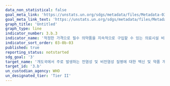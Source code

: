 ```yaml
---
data_non_statistical: false
goal_meta_link: 'https://unstats.un.org/sdgs/metadata/files/Metadata-03-0b-03.pdf'
goal_meta_link_text: 'https://unstats.un.org/sdgs/metadata/files/Metadata-03-0b-03.pdf'
graph_title: 'Untitled'
graph_type: line
indicator_number: 3.b.3
indicator_name: '적정한 가격으로 필수 의약품을 지속적으로 구입할 수 있는 의료시설 비율'
indicator_sort_order: 03-0b-03
published: true
reporting_status: notstarted
sdg_goal: '3'
target_name: '개도국에서 주로 발생하는 전염성 및 비전염성 질병에 대한 백신 및 약품 개발과 연구 지원, 저렴한 가격의 필수 의약품 및 백신의 제공, 특히 모두에게 의약품에 대한 접근을 보장'
target_id: '3.b'
un_custodian_agency: WHO
un_designated_tier: 'Tier II'
---
```

